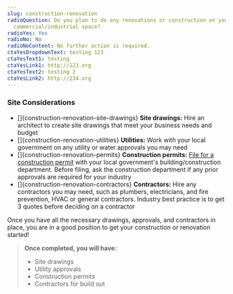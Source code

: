 ```yaml
---
slug: construction-renovation
radioQuestion: Do you plan to do any renovations or construction on your
  commercial/industrial space?
radioYes: Yes
radioNo: No
radioNoContent: No further action is required.
ctaYesDropdownText: testing 123
ctaYesText1: testing
ctaYesLink1: http://123.org
ctaYesText2: testing 2
ctaYesLink2: http://234.org
---
```


### Site Considerations

- []{construction-renovation-site-drawings} **Site drawings:** Hire an architect to create site drawings that meet your business needs and budget
- []{construction-renovation-utilities} **Utilities:** Work with your local government on any utility or water approvals you may need
- []{construction-renovation-permits} **Construction permits:** [File for a construction permit](https://www.nj.gov/dca/divisions/codes/resources/constructionpermitforms.html) with your local government's building/construction department. Before filing, ask the construction department if any prior approvals are required for your industry
- []{construction-renovation-contractors} **Contractors:** Hire any contractors you may need, such as plumbers, electricians, and fire prevention, HVAC or general contractors. Industry best practice is to get 3 quotes before deciding on a contractor

Once you have all the necessary drawings, approvals, and contractors in place, you are in a good position to get your construction or renovation started!

> **Once completed, you will have:**
>
> - Site drawings
> - Utility approvals
> - Construction permits
> - Contractors for build out
